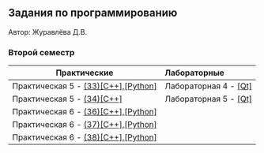 ## Задания по программированию
Автор: Журавлёва Д.В.

### Второй семестр

| Практические                                      | Лабораторные                                |
| ------------------------------------------------- | :------------------------------------------ |
| Практическая 5 - [(33)[C++],[Python]](./Pract/33) | Лабораторная 4 - [[Qt]](./Lab/04/ReadMe.md) |
| Практическая 5 - [(34)[C++]](./Pract/34)          | Лабораторная 5 - [[Qt]](./Lab/05/ReadMe.md) |
| Практическая 6 - [(36)[C++],[Python]](./Pract/36) |                                             |
| Практическая 6 - [(37)[C++],[Python]](./Pract/37) |                                             |
| Практическая 6 - [(38)[C++],[Python]](./Pract/38) |                                             |

